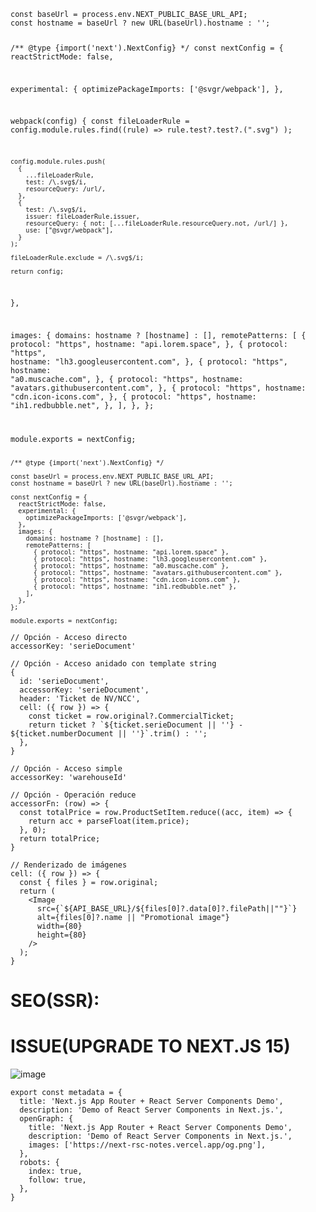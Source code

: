 <code>
const baseUrl = process.env.NEXT_PUBLIC_BASE_URL_API;
const hostname = baseUrl ? new URL(baseUrl).hostname : '';

/** @type {import('next').NextConfig} */
const nextConfig = {
  reactStrictMode: false,

  experimental: {
    optimizePackageImports: ['@svgr/webpack'],
  },

  webpack(config) {
    const fileLoaderRule = config.module.rules.find((rule) =>
      rule.test?.test?.(".svg")
    );

    config.module.rules.push(
      {
        ...fileLoaderRule,
        test: /\.svg$/i,
        resourceQuery: /url/,
      },
      {
        test: /\.svg$/i,
        issuer: fileLoaderRule.issuer,
        resourceQuery: { not: [...fileLoaderRule.resourceQuery.not, /url/] },
        use: ["@svgr/webpack"],
      }
    );

    fileLoaderRule.exclude = /\.svg$/i;

    return config;
  },

  images: {
    domains: hostname ? [hostname] : [],
    remotePatterns: [
      {
        protocol: "https",
        hostname: "api.lorem.space",
      },
      {
        protocol: "https",
        hostname: "lh3.googleusercontent.com",
      },
      {
        protocol: "https",
        hostname: "a0.muscache.com",
      },
      {
        protocol: "https",
        hostname: "avatars.githubusercontent.com",
      },
      {
        protocol: "https",
        hostname: "cdn.icon-icons.com",
      },
      {
        protocol: "https",
        hostname: "ih1.redbubble.net",
      },
    ],
  },
};

module.exports = nextConfig;
</code>

<pre style="font-size: 12px;"><code>
/** @type {import('next').NextConfig} */

const baseUrl = process.env.NEXT_PUBLIC_BASE_URL_API;
const hostname = baseUrl ? new URL(baseUrl).hostname : '';

const nextConfig = {
  reactStrictMode: false,
  experimental: {
    optimizePackageImports: ['@svgr/webpack'],
  },
  images: {
    domains: hostname ? [hostname] : [],
    remotePatterns: [
      { protocol: "https", hostname: "api.lorem.space" },
      { protocol: "https", hostname: "lh3.googleusercontent.com" },
      { protocol: "https", hostname: "a0.muscache.com" },
      { protocol: "https", hostname: "avatars.githubusercontent.com" },
      { protocol: "https", hostname: "cdn.icon-icons.com" },
      { protocol: "https", hostname: "ih1.redbubble.net" },
    ],
  },
};

module.exports = nextConfig;
</code></pre>

```
// Opción - Acceso directo
accessorKey: 'serieDocument'

// Opción - Acceso anidado con template string
{
  id: 'serieDocument',
  accessorKey: 'serieDocument',
  header: 'Ticket de NV/NCC',
  cell: ({ row }) => {
    const ticket = row.original?.CommercialTicket;
    return ticket ? `${ticket.serieDocument || ''} - ${ticket.numberDocument || ''}`.trim() : '';
  },
}

// Opción - Acceso simple
accessorKey: 'warehouseId'

// Opción - Operación reduce
accessorFn: (row) => {
  const totalPrice = row.ProductSetItem.reduce((acc, item) => {
    return acc + parseFloat(item.price);
  }, 0);
  return totalPrice;
}

// Renderizado de imágenes
cell: ({ row }) => {
  const { files } = row.original;
  return (
    <Image
      src={`${API_BASE_URL}/${files[0]?.data[0]?.filePath||""}`}
      alt={files[0]?.name || "Promotional image"}
      width={80}
      height={80}
    />
  );
}
```

# SEO(SSR): 

# ISSUE(UPGRADE TO NEXT.JS 15)
![image](https://github.com/user-attachments/assets/a726fed8-e19c-42b9-a17c-85d0f9d9a090)

```
export const metadata = {
  title: 'Next.js App Router + React Server Components Demo',
  description: 'Demo of React Server Components in Next.js.',
  openGraph: {
    title: 'Next.js App Router + React Server Components Demo',
    description: 'Demo of React Server Components in Next.js.',
    images: ['https://next-rsc-notes.vercel.app/og.png'],
  },
  robots: {
    index: true,
    follow: true,
  },
}
```
